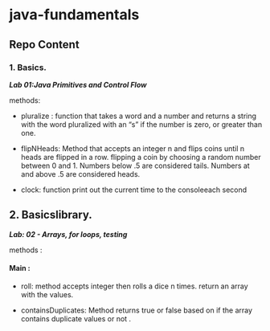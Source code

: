 # java-fundamentals


## Repo Content 

### 1. Basics.

***Lab 01:Java Primitives and Control Flow***

methods:

* pluralize : function  that takes a word and a number and returns a string with the word pluralized with an “s” if the number is zero, or greater than one.

* flipNHeads: Method that accepts an integer n and flips coins until n heads are flipped in a row. flipping a coin by choosing a random number between 0 and 1. Numbers below .5 are considered tails. Numbers at and above .5 are considered heads.

* clock: function print out the current time to the consoleeach second


## 2. Basicslibrary.

***Lab: 02 - Arrays, for loops, testing***

methods : 

#### **Main :**

  * roll: method  accepts  integer then rolls a dice n times. return an array with the values.

  * containsDuplicates: Method returns true or false based on if the array contains duplicate values or not .


